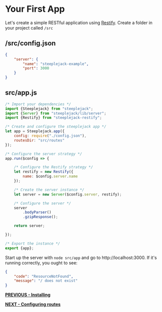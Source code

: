 # Your First App

Let's create a simple RESTful application using [Restify](http://restify.com).  Create a folder in your project called `/src`

## /src/config.json

```json
{
    "server": {
        "name": "steeplejack-example",
        "port": 3000
    }
}
```

## src/app.js

```javascript
/* Import your dependencies */
import {Steeplejack} from "steeplejack";
import {Server} from "steeplejack/lib/server";
import {Restify} from "steeplejack-restify";

/* Create and configure the steeplejack app */
let app = Steeplejack.app({
    config: require("./config.json"),
    routesDir: "src/routes"
});

/* Configure the server strategy */
app.run($config => {

    /* Configure the Restify strategy */
    let restify = new Restify({
        name: $config.server.name
    });

    /* Create the server instance */
    let server = new Server($config.server, restify);

    /* Configure the server */
    server
        .bodyParser()
        .gzipResponse();

    return server;

});

/* Export the instance */
export {app};
```

Start up the server with `node src/app` and go to http://localhost:3000.  If it's running correctly, you ought to see:

```json
{
    "code": "ResourceNotFound",
    "message": "/ does not exist"
}
```

**[PREVIOUS - Installing](index.md)**

**[NEXT - Configuring routes](02-your-first-app.md)**
